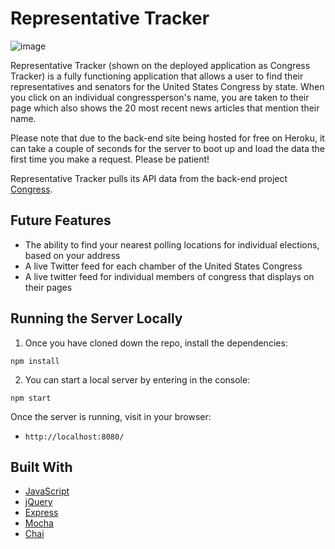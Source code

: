 # Representative Tracker

![image](https://user-images.githubusercontent.com/36015215/49393403-585ded00-f6ee-11e8-9255-c8abd5fbc4b2.png)

Representative Tracker (shown on the deployed application as Congress Tracker) is a fully functioning application that allows a user to find their representatives and senators for the United States Congress by state. When you click on an individual congressperson's name, you are taken to their page which also shows the 20 most recent news articles that mention their name.

Please note that due to the back-end site being hosted for free on Heroku, it can take a couple of seconds for the            server to boot up and load the data the first time you make a request. Please be patient!

Representative Tracker pulls its API data from the back-end project [Congress](https://github.com/TCraig7/Congress).

## Future Features

* The ability to find your nearest polling locations for individual elections, based on your address
* A live Twitter feed for each chamber of the United States Congress
* A live twitter feed for individual members of congress that displays on their pages

## Running the Server Locally
1. Once you have cloned down the repo, install the dependencies:

  ```
  npm install
  ```

2. You can start a local server by entering in the console:

```
npm start
```

Once the server is running, visit in your browser:

* `http://localhost:8080/`


## Built With

* [JavaScript](https://www.javascript.com/)
* [jQuery](https://jquery.com/)
* [Express](https://expressjs.com/)
* [Mocha](https://mochajs.org/)
* [Chai](https://chaijs.com/)
